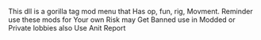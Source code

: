 This dll is a gorilla tag mod menu that Has op, fun, rig, Movment.
Reminder use these mods for Your own Risk may Get Banned use in Modded or Private lobbies also Use Anit Report
